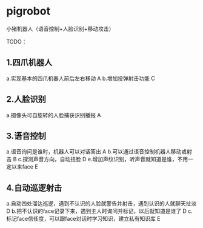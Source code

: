 # pigrobot
小猪机器人（语音控制+人脸识别+移动攻击）

TODO：
## 1.四爪机器人
  a.实现基本的四爪机器人前后左右移动 A
  b.增加投弹射击功能 C
## 2.人脸识别
  a.摄像头可自旋转的人脸捕获识别播报 A
## 3.语音控制
  a.语音询问是谁时，机器人可以对话答出 A
  b.可以通过语音控制机器人移动或射击 B
  c.探测声音方向，自动扭脸  D
  e.增加声纹识别，听声音就知道是谁，不用一定以来face E
## 4.自动巡逻射击
  a.自动四处溜达巡逻，遇到不认识的人脸就警告并射击，遇到认识的人就聊天扯淡 D
  b.把不认识的face记录下来，遇到主人时询问并标记，以后就知道是谁了 D
  c.标记face信任度，可以跟face对话时学习知识，建立私有知识库 E
